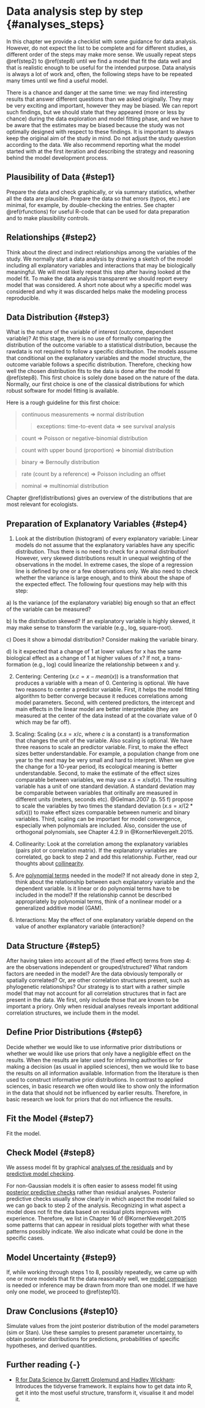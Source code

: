 # Data analysis step by step {#analyses_steps}

In this chapter we provide a checklist with some guidance for data analysis. However, do not expect the list to be complete and for different studies, a different order of the steps may make more sense. We usually repeat steps \@ref(step2) to \@ref(step8) until we find a model that fit the data well and that is realistic enough to be useful for the intended purpose. Data analysis is always a lot of work and, often, the following steps have to be repeated many times until we find a useful model. 

There is a chance and danger at the same time: we may find interesting results that answer different questions than we asked originally. They may be very exciting and important, however they may be biased. We can report such findings, but we should state that they appeared (more or less by chance) during the data exploration and model fitting phase, and we have to be aware that the estimates may be biased because the study was not optimally designed with respect to these findings. It is important to always keep the original aim of the study in mind. Do not adjust the study question according to the data. We also recommend reporting what the model started with at the first iteration and describing the strategy and reasoning behind the model development process.

## Plausibility of Data {#step1}
Prepare the data and check graphically, or via summary statistics, whether all the data are plausible. Prepare the data so that errors (typos, etc.) are minimal, for example, by double-checking the entries. See chapter \@ref(rfunctions) for useful R-code that can be used for data preparation and to make plausibility controls.

## Relationships {#step2}
Think about the direct and indirect relationships among the variables of the study. We normally start a data analysis by drawing a sketch of the model including all explanatory variables and interactions that may be biologically meaningful. We will most likely repeat this step after having looked at the model fit. To make the data analysis transparent we should report every model that was considered. A short note about why a specific model was considered and why it was discarded helps make the modeling process reproducible.

## Data Distribution  {#step3}
What is the nature of the variable of interest (outcome, dependent variable)? At this stage, there is no use of formally comparing the distribution of the outcome variable to a statistical distribution, because the rawdata is not required to follow a specific distribution. The models assume that conditional on the explanatory variables and the model structure, the outcome variable follows a specific distribution. Therefore, checking how well the chosen distribution fits to the data is done after the model fit \@ref(step8). This first choice is solely done based on the nature of the data. Normally, our first choice is one of the classical distributions for which robust software for model fitting is available. 

Here is a rough guideline for this first choice:

> continuous measurements $\Longrightarrow$ normal distribution  
>> exceptions: time-to-event data $\Longrightarrow$ see survival analysis    

> count $\Longrightarrow$ Poisson or negative-binomial distribution  

> count with upper bound (proportion) $\Longrightarrow$ binomial distribution  

> binary $\Longrightarrow$ Bernoully distribution  

> rate (count by a reference) $\Longrightarrow$ Poisson including an offset  

> nominal $\Longrightarrow$ multinomial distribution  


Chapter \@ref(distributions) gives an overview of the distributions that are most relevant for ecologists.

## Preparation of Explanatory Variables  {#step4}
1. Look at the distribution (histogram) of every explanatory variable: Linear models do not assume that the explanatory variables have any specific distribution. Thus there is no need to check for a normal distribution! However, very skewed distributions result in unequal weighting of the observations in the model. In extreme cases, the slope of a regression line is defined by one or a few observations only. We also need to check whether the variance is large enough, and to think about the shape of the expected effect. The following four questions may help with this step:  

a) Is the variance (of the explanatory variable) big enough so that an effect of the variable can be measured?  

b) Is the distribution skewed? If an explanatory variable is highly skewed, it may make sense to transform the variable (e.g., log, square-root).  

c) Does it show a bimodal distribution? Consider making the variable binary.  

d) Is it expected that a change of 1 at lower values for x has the same biological effect as a change of 1 at higher values of x? If not, a trans- formation (e.g., log) could linearize the relationship between x and y.  

2. Centering: Centering ($x.c = x-mean(x)$) is a transformation that produces a variable with a mean of 0. Centering is optional. We have two reasons to center a predictor variable. First, it helps the model fitting algorithm to better converge because it reduces correlations among model parameters. Second, with centered predictors, the intercept and main effects in the linear model are better interpretable (they are measured at the center of the data instead of at the covariate value of 0 which may be far off).

3. Scaling: Scaling ($x.s = x/c$, where $c$ is a constant) is a transformation that changes the unit of the variable. Also scaling is optional. We have three reasons to scale an predictor variable. First, to make the effect sizes better understandable. For example, a population change from one year to the next may be very small and hard to interpret. When we give the change for a 10-year period, its ecological meaning is better understandable. Second, to make the estimate of the effect sizes comparable between variables, we may use $x.s = x/sd(x)$. The resulting variable has a unit of one standard deviation. A standard deviation may be comparable between variables that oritinally are measured in different units (meters, seconds etc). @Gelman.2007 (p. 55 f) propose to scale the variables by two times the standard deviation ($x.s = x/(2*sd(x))$) to make effect sizes comparable between numeric and binary variables. Third, scaling can be important for model convergence, especially when polynomials are included. Also, consider the use of orthogonal polynomials, see Chapter 4.2.9 in @KornerNievergelt.2015.

4. Collinearity: Look at the correlation among the explanatory variables (pairs plot or correlation matrix). If the explanatory variables are correlated, go back to step 2 and add this relationship. Further, read our thoughts about [collinearity](#collinearity).

5. Are [polynomial terms](#polynomials) needed in the model? If not already
done in step 2, think about the relationship between each explanatory variable and the dependent variable. Is it linear or do polynomial terms have to be included in the model? If the relationship cannot be described appropriately by polynomial terms, think of a nonlinear model or a generalized additive model (GAM).  

6. Interactions: May the effect of one explanatory variable depend on the value of
another explanatory variable (interaction)?


## Data Structure  {#step5}
After having taken into account all of the (fixed effect) terms from step 4: are the observations independent or grouped/structured? What random factors are needed in the model? Are the data obviously temporally or spatially correlated? Or, are other correlation structures present, such as phylogenetic relationships? 
Our strategy is to start with a rather simple model that may not account for all correlation structures that in fact are present in the data. We first, only include those that are known to be important a priory. Only when residual analyses reveals important additional correlation structures, we include them in the model.


## Define Prior Distributions {#step6}
Decide whether we would like to use informative prior distributions or whether we would like use priors that only have a negligible effect on the results. When the results are later used for informing authorities or for making a decision (as usual in applied sciences), then we would like to base the results on all information available. Information from the literature is then used to construct informative prior distributions. In contrast to applied sciences, in basic research we often would like to show only the information in the data that should not be influenced by earlier results. Therefore, in basic research we look for priors that do not influence the results. 


## Fit the Model  {#step7}
Fit the model.

## Check Model {#step8}
We assess model fit by graphical [analyses of the residuals](#residualanalysis) and by [predictive model checking](#modelchecking). 

For non-Gaussian models it is often easier to assess model fit using [posterior predictive checks](#modelchecking) rather than residual analyses. Posterior predictive checks usually show clearly in which aspect the model failed so we can go back to step 2 of the analysis. Recognizing in what aspect a model does not fit the data based on residual plots improves with experience. Therefore, we list in Chapter 16 of @KornerNievergelt.2015 some patterns that can appear in residual plots together with what these patterns possibly indicate. We also indicate what could be done in the specific cases.

## Model Uncertainty  {#step9}
If, while working through steps 1 to 8, possibly repeatedly, we came up with one or more models that fit the data reasonably well, we [model comparison](#model_comparison) is needed or inference may be drawn from more than one model. If we have only one model, we proceed to \@ref(step10).

## Draw Conclusions  {#step10}
Simulate values from the joint posterior distribution of the model parameters (sim or Stan). Use these samples to present parameter uncertainty, to obtain posterior distributions for predictions, probabilities of specific hypotheses, and derived quantities.

## Further reading {-}

- [R for Data Science by Garrett Grolemund and Hadley Wickham](http://r4ds.had.co.nz): Introduces the tidyverse framework. It explains how to get data into R, get it into the most useful structure, transform it, visualise it and model it.  




